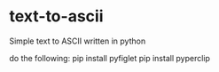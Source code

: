 # text-to-ascii
Simple text to ASCII written in python

do the following:
pip install pyfiglet
pip install pyperclip
